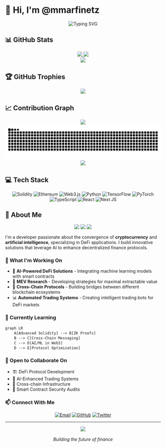 # 👋 Hi, I'm @mmarfinetz

<div align="center">
  <img src="https://readme-typing-svg.herokuapp.com?font=Fira+Code&pause=1000&color=2E86AB&center=true&vCenter=true&width=435&lines=DeFi+%26+AI+Developer;Web3+Enthusiast;Building+at+the+Intersection" alt="Typing SVG" />
</div>

## 📊 GitHub Stats

<div align="center">
  <a href="https://github.com/mmarfinetz">
    <img height="180em" src="https://github-readme-stats.vercel.app/api?username=mmarfinetz&show_icons=true&theme=tokyonight&include_all_commits=true&count_private=true&hide_border=true&bg_color=0D1117&text_color=c9d1d9&title_color=58a6ff&icon_color=58a6ff"/>
    <img height="180em" src="https://github-readme-stats.vercel.app/api/top-langs/?username=mmarfinetz&layout=compact&langs_count=8&theme=tokyonight&hide_border=true&bg_color=0D1117&text_color=c9d1d9&title_color=58a6ff"/>
  </a>
</div>

<div align="center">
  <img src="https://github-readme-streak-stats.herokuapp.com/?user=mmarfinetz&theme=tokyonight&hide_border=true&background=0D1117&stroke=58a6ff&ring=58a6ff&fire=58a6ff&currStreakLabel=58a6ff" />
</div>

## 🏆 GitHub Trophies

<div align="center">
  <img src="https://github-profile-trophy.vercel.app/?username=mmarfinetz&theme=tokyonight&no-frame=true&no-bg=true&column=7&margin-w=4&margin-h=4" />
</div>

## 📈 Contribution Graph

<div align="center">
  
  <!-- Option 1: Enhanced Activity Graph with Custom Theme -->
  <img src="https://github-readme-activity-graph.vercel.app/graph?username=mmarfinetz&theme=tokyo-night&hide_border=true&bg_color=0D1117&color=58a6ff&line=58a6ff&point=58a6ff&area=true&area_color=1f6feb" />
  
  <!-- Option 2: 3D Contribution Calendar -->
  <picture>
    <source media="(prefers-color-scheme: dark)" srcset="https://raw.githubusercontent.com/mmarfinetz/mmarfinetz/output/github-contribution-grid-snake-dark.svg">
    <source media="(prefers-color-scheme: light)" srcset="https://raw.githubusercontent.com/mmarfinetz/mmarfinetz/output/github-contribution-grid-snake.svg">
    <img alt="github contribution grid snake animation" src="https://raw.githubusercontent.com/mmarfinetz/mmarfinetz/output/github-contribution-grid-snake.svg">
  </picture>
  
</div>

<!-- Alternative: Isometric Contribution Calendar -->
<div align="center">
  <a href="https://github.com/mmarfinetz">
    <img src="https://github-readme-stats.vercel.app/api/wakatime?username=mmarfinetz&theme=tokyonight&hide_border=true&bg_color=0D1117&text_color=c9d1d9&title_color=58a6ff" />
  </a>
</div>

## 💻 Tech Stack

<div align="center">
  
  ![Solidity](https://img.shields.io/badge/Solidity-%23363636.svg?style=for-the-badge&logo=solidity&logoColor=white)
  ![Ethereum](https://img.shields.io/badge/Ethereum-3C3C3D?style=for-the-badge&logo=Ethereum&logoColor=white)
  ![Web3.js](https://img.shields.io/badge/web3.js-F16822?style=for-the-badge&logo=web3.js&logoColor=white)
  ![Python](https://img.shields.io/badge/python-3670A0?style=for-the-badge&logo=python&logoColor=ffdd54)
  ![TensorFlow](https://img.shields.io/badge/TensorFlow-%23FF6F00.svg?style=for-the-badge&logo=TensorFlow&logoColor=white)
  ![PyTorch](https://img.shields.io/badge/PyTorch-%23EE4C2C.svg?style=for-the-badge&logo=PyTorch&logoColor=white)
  ![TypeScript](https://img.shields.io/badge/typescript-%23007ACC.svg?style=for-the-badge&logo=typescript&logoColor=white)
  ![React](https://img.shields.io/badge/react-%2320232a.svg?style=for-the-badge&logo=react&logoColor=%2361DAFB)
  ![Next JS](https://img.shields.io/badge/Next-black?style=for-the-badge&logo=next.js&logoColor=white)
  
</div>

## 🚀 About Me

<div align="center">
  <img src="https://img.shields.io/badge/Focus-DeFi%20%26%20AI-blue?style=for-the-badge" />
  <img src="https://img.shields.io/badge/Building-Web3%20Solutions-green?style=for-the-badge" />
  <img src="https://img.shields.io/badge/Exploring-MEV%20Strategies-red?style=for-the-badge" />
</div>

I'm a developer passionate about the convergence of **cryptocurrency** and **artificial intelligence**, specializing in DeFi applications. I build innovative solutions that leverage AI to enhance decentralized finance protocols.

### 👀 What I'm Working On

- 🤖 **AI-Powered DeFi Solutions** - Integrating machine learning models with smart contracts
- 💎 **MEV Research** - Developing strategies for maximal extractable value
- 🔗 **Cross-Chain Protocols** - Building bridges between different blockchain ecosystems
- 📊 **Automated Trading Systems** - Creating intelligent trading bots for DeFi markets

### 🌱 Currently Learning

```mermaid
graph LR
    A[Advanced Solidity] --> B[ZK Proofs]
    B --> C[Cross-Chain Messaging]
    C --> D[AI/ML in Web3]
    D --> E[Protocol Optimization]
```

### 🤝 Open to Collaborate On

- 🏗️ DeFi Protocol Development
- 🧠 AI-Enhanced Trading Systems
- 🌉 Cross-chain Infrastructure
- 🔐 Smart Contract Security Audits

### 📫 Connect With Me

<div align="center">
  
  [![Email](https://img.shields.io/badge/Email-mitchmarfinetz%40gmail.com-D14836?style=for-the-badge&logo=gmail&logoColor=white)](mailto:mitchmarfinetz@gmail.com)
  [![GitHub](https://img.shields.io/badge/GitHub-mmarfinetz-181717?style=for-the-badge&logo=github&logoColor=white)](https://github.com/mmarfinetz)
  [![Twitter](https://img.shields.io/badge/Twitter-@mmarfinetz-1DA1F2?style=for-the-badge&logo=twitter&logoColor=white)](https://twitter.com/mmarfinetz)
  
</div>

---

<div align="center">
  <img src="https://komarev.com/ghpvc/?username=mmarfinetz&style=for-the-badge&color=58a6ff" />
  
  <br/>
  
  <i>Building the future of finance</i>
</div>



